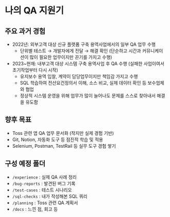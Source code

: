 # 나의 QA 지원기

## 주요 과거 경험
- 2022년: 외부고객 대상 신규 플랫폼 구축 용역사업에서의 일부 QA 업무 수행
  - 단위별 테스트 → 개발자에게 전달 → 해결 확인 (단순하고 시간과 커뮤니케이션이 많이 필요한 업무이지만 끈기를 가지고 수행)  
- 2023~현재: 내부고객 대상 시스템 구축 용역사업 후 QA 수행 (실패한 사업이여서 초기작업부터 다시 시작)
  - 유지보수 용역 입찰, 계약이 담당업무이지만 책임감 가지고 수행
  - SQL 학습하여 전산요건정의서 이해, 소스 비교, 실제 데이터 확인 등 보수업체와 협업  
  - 정상적 시스템 운영을 위해 업무가 많이 늘어나도 문제를 스스로 찾아내서 해결을 유도함

## 향후 목표
- Toss 관련 앱 QA 업무 문서화 (작지만 실제 경험 기반)
- Git, Notion, 자동화 도구 등 점진적 학습 및 적용
- Selenium, Postman, TestRail 등 실무 도구 경험 쌓기

## 구성 예정 폴더
- `/experience` : 실제 QA 사례 정리
- `/bug-reports` : 발견된 버그 기록
- `/test-cases` : 테스트 시나리오
- `/sql-checks` : 내가 작성해본 SQL 쿼리
- `/planning` : Toss 관련 QA 계획서
- `/docs` : 느낀 점, 회고 등


